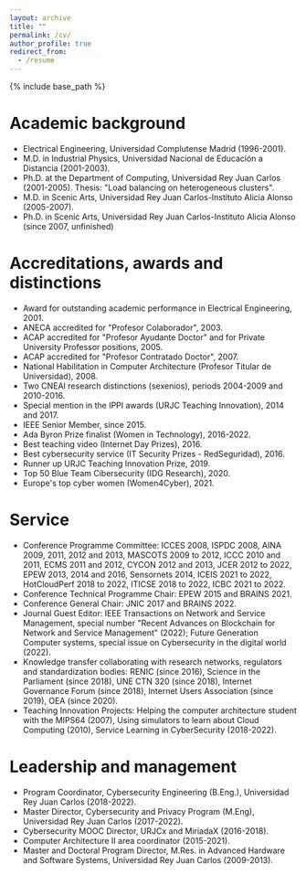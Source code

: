 ```yaml
---
layout: archive
title: ""
permalink: /cv/
author_profile: true
redirect_from:
  - /resume
---
```


{% include base_path %}

Academic background
======
- Electrical Engineering, Universidad Complutense Madrid (1996-2001).
- M.D. in Industrial Physics, Universidad Nacional de Educación a Distancia (2001-2003).
- Ph.D. at the Department of Computing, Universidad Rey Juan Carlos (2001-2005). Thesis: "Load balancing on heterogeneous clusters".
- M.D. in Scenic Arts, Universidad Rey Juan Carlos-Instituto Alicia Alonso (2005-2007).
- Ph.D. in Scenic Arts, Universidad Rey Juan Carlos-Instituto Alicia Alonso (since 2007, unfinished)

Accreditations, awards and distinctions
======
- Award for outstanding academic performance in Electrical Engineering, 2001.
- ANECA accredited for "Profesor Colaborador", 2003.
- ACAP accredited for "Profesor Ayudante Doctor" and for Private University Professor positions, 2005.
- ACAP accredited for "Profesor Contratado Doctor", 2007.
- National Habilitation in Computer Architecture (Profesor Titular de Universidad), 2008.
- Two CNEAI research distinctions (sexenios), periods 2004-2009 and 2010-2016.
- Special mention in the IPPI awards (URJC Teaching Innovation), 2014 and 2017.
- IEEE Senior Member, since 2015.
- Ada Byron Prize finalist (Women in Technology), 2016-2022.
- Best teaching video (Internet Day Prizes), 2016.
- Best cybersecurity service (IT Security Prizes - RedSeguridad), 2016.
- Runner up URJC Teaching Innovation Prize, 2019.
- Top 50 Blue Team Cibersecurity (IDG Research), 2020. 
- Europe's top cyber women (Women4Cyber), 2021.

Service 
======
- Conference Programme Committee: ICCES 2008, ISPDC 2008, AINA 2009, 2011, 2012 and 2013, MASCOTS 2009 to 2012, ICCC 2010 and 2011, ECMS 2011 and 2012, CYCON 2012 and 2013, JCER 2012 to 2022, EPEW 2013, 2014 and 2016, Sensornets 2014, ICEIS 2021 to 2022, HotCloudPerf 2018 to 2022, ITICSE 2018 to 2022, ICBC 2021 to 2022.
- Conference Technical Programme Chair: EPEW 2015 and BRAINS 2021.
- Conference General Chair: JNIC 2017 and BRAINS 2022.
- Journal Guest Editor:  IEEE Transactions on Network and Service Management, special number "Recent Advances on Blockchain for Network and Service Management" (2022); Future Generation Computer systems, special issue on Cybersecurity in the digital world (2022).
- Knowledge transfer collaborating with research networks, regulators and standardization bodies: RENIC (since 2016), Science in the Parliament (since 2018), UNE CTN 320 (since 2018), Internet Governance Forum (since 2018), Internet Users Association (since 2019), OEA (since 2020).
- Teaching Innovation Projects: Helping the computer architecture student with the MIPS64 (2007), Using simulators to learn about Cloud Computing (2010), Service Learning in CyberSecurity (2018-2022). 

Leadership and management 
======
- Program Coordinator, Cybersecurity Engineering (B.Eng.), Universidad Rey Juan Carlos (2018-2022).
- Master Director, Cybersecurity and Privacy Program (M.Eng), Universidad Rey Juan Carlos (2017-2022).
- Cybersecurity MOOC Director, URJCx and MiriadaX (2016-2018).
- Computer Architecture II area coordinator (2015-2021).
- Master and Doctoral Program Director, M.Res. in Advanced Hardware and Software Systems, Universidad Rey Juan Carlos (2009-2013).
  
